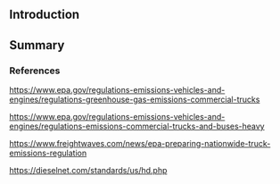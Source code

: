 ## Introduction



## Summary


### References

https://www.epa.gov/regulations-emissions-vehicles-and-engines/regulations-greenhouse-gas-emissions-commercial-trucks

https://www.epa.gov/regulations-emissions-vehicles-and-engines/regulations-emissions-commercial-trucks-and-buses-heavy

https://www.freightwaves.com/news/epa-preparing-nationwide-truck-emissions-regulation

https://dieselnet.com/standards/us/hd.php

